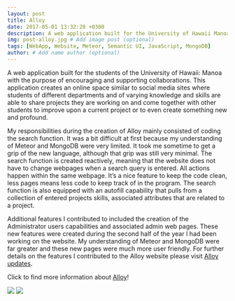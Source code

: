 ```yaml
---
layout: post
title: Alloy
date: 2017-05-01 13:32:20 +0300
description: A web application built for the University of Hawaii Manoa students.
img: post-alloy.jpg # Add image post (optional)
tags: [WebApp, Website, Meteor, Semantic UI, JavaScript, MongoDB]
author: # Add name author (optional)
---
```


A web application built for the students of the University of Hawaii: Manoa with the purpose of encouraging and supporting collaborations. This application creates an online space similar to social media sites where students of different departments and of varying knowledge and skills are able to share projects they are working on and come together with other students to improve upon a current project or to even create something new and profound.

My responsibilities during the creation of Alloy mainly consisted of coding the search function. It was a bit difficult at first because my understanding of Meteor and MongoDB were very limited. It took me sometime to get a grip of the new language, although that grip was still very minimal. The search function is created reactively, meaning that the website does not have to change webpages when a search query is entered. All actions happen within the same webpage. It’s a nice feature to keep the code clean, less pages means less code to keep track of in the program. The search function is also equipped with an autofill capability that pulls from a collection of entered projects skills, associated attributes that are related to a project.

Additional features I contributed to included the creation of the Administrator users capabilities and associated admin web pages.  These new features were created during the second half of the year I had been working on the website.  My understanding of Meteor and MongoDB were far greater and these new pages were much more user friendly.  For further details on the features I contributed to the Alloy website please visit [Alloy updates][alloy-updates].

Click to find more information about [Alloy][alloy-site]!

<img class="ui large centered image" src="https://neilnthings.github.io/images/logged-out-home.png">

<img class="ui huge centered image" src="https://neilnthings.github.io/images/project-search-final.png">

[alloy-site]: https://alloyteams.github.io/
[alloy-updates]: https://neilnthings.github.io/essays/Release_Notes_Alloy.html
